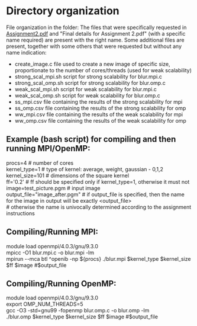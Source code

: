 # Directory organization

File organization in the folder: The files that were specifically requested in [Assignment2.pdf](../Assignment2.pdf) and "Final details for Assignment 2.pdf" (with a specific name required) are present with the right name.
Some additional files are present, together with some others that were requested but without any name indication:

- create_image.c		file used to create a new image of specific size, proportionate to the number of cores/threads (used for weak scalability)
- strong_scal_mpi.sh		script for strong scalability for blur.mpi.c
- strong_scal_omp.sh		script for strong scalability for blur.omp.c
- weak_scal_mpi.sh		script for weak scalability for blur.mpi.c
- weak_scal_omp.sh		script for weak scalability for blur.omp.c
- ss_mpi.csv			file containing the results of the strong scalability for mpi
- ss_omp.csv			file containing the results of the strong scalability for omp
- ww_mpi.csv			file containing the results of the weak scalability for mpi
- ww_omp.csv			file containing the results of the weak scalability for omp






## Example (bash script) for compiling and then running MPI/OpenMP:


procs=4				# number of cores\
kernel_type=1			# type of kernel: average, weight, gaussian - 0,1,2\
kernel_size=101			# dimensions of the square kernel\
ff='0.2'			# ff should be specified only if kernel_type=1, otherwise it must not\
image=test_picture.pgm		# input image\
output_file="image_after.pgm"	# if output_file is specified, then the name for the image in output will be exactly <output_file>\
				# otherwise the name is univocally determined according to the assignment instructions


## Compiling/Running MPI:

module load openmpi/4.0.3/gnu/9.3.0\
mpicc -O1 blur.mpi.c -o blur.mpi -lm\
mpirun --mca btl ^openib -np ${procs} ./blur.mpi $kernel_type $kernel_size $ff $image #$output_file



## Compiling/Running OpenMP:

module load openmpi/4.0.3/gnu/9.3.0\
export OMP_NUM_THREADS=5\
gcc -O3 -std=gnu99 -fopenmp blur.omp.c -o blur.omp -lm\
./blur.omp $kernel_type $kernel_size $ff $image #$output_file

















